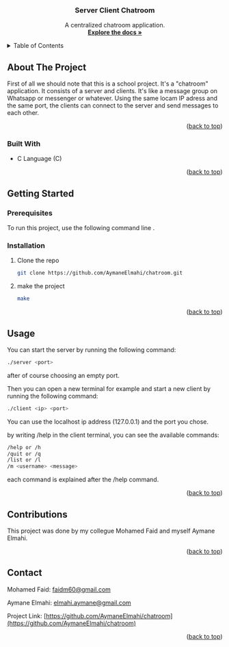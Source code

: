 <div id="top"></div>
<!--
*** Thanks for checking out the Best-README-Template. If you have a suggestion
*** that would make this better, please fork the repo and create a pull request
*** or simply open an issue with the tag "enhancement".
*** Don't forget to give the project a star!
*** Thanks again! Now go create something AMAZING! :D
-->

<!-- PROJECT SHIELDS -->
<!--
*** I'm using markdown "reference style" links for readability.
*** Reference links are enclosed in brackets [ ] instead of parentheses ( ).
*** See the bottom of this document for the declaration of the reference variables
*** for contributors-url, forks-url, etc. This is an optional, concise syntax you may use.
*** https://www.markdownguide.org/basic-syntax/#reference-style-links
-->

<h3 align="center">Server Client Chatroom</h3>

  <p align="center">
    A centralized chatroom application.
    <br />
    <a href="https://github.com/AymaneElmahi/chatroom"><strong>Explore the docs »</strong></a>
    <br />
  </p>
</div>

<!-- TABLE OF CONTENTS -->
<details>
  <summary>Table of Contents</summary>
  <ol>
    <li>
      <a href="#about-the-project">About The Project</a>
      <ul>
        <li><a href="#built-with">Built With</a></li>
      </ul>
    </li>
    <li>
      <a href="#getting-started">Getting Started</a>
      <ul>
        <li><a href="#prerequisites">Prerequisites</a></li>
        <li><a href="#installation">Installation</a></li>
      </ul>
    </li>
    <li><a href="#usage">Usage</a></li>
    <li><a href="#contributions">Contributing</a></li>
    <li><a href="#contact">Contact</a></li>
  </ol>
</details>

<!-- ABOUT THE PROJECT -->

## About The Project

First of all we should note that this is a school project.
It's a "chatroom" application. It consists of a server and clients. It's like a message group on Whatsapp or messenger or whatever. Using the same locam IP adress and the same port, the clients can connect to the server and send messages to each other.

<p align="right">(<a href="#top">back to top</a>)</p>

### Built With

- C Language (C)

<p align="right">(<a href="#top">back to top</a>)</p>

<!-- GETTING STARTED -->

## Getting Started

### Prerequisites

To run this project, use the following command line .

### Installation

1. Clone the repo
   ```sh
   git clone https://github.com/AymaneElmahi/chatroom.git
   ```
2. make the project
   ```sh
   make
   ```

<p align="right">(<a href="#top">back to top</a>)</p>

<!-- USAGE EXAMPLES -->

## Usage

You can start the server by running the following command:

```sh
./server <port>
```

after of course choosing an empty port.

Then you can open a new terminal for example and start a new client by running the following command:

```sh
./client <ip> <port>
```

You can use the localhost ip address (127.0.0.1) and the port you chose.

by writing /help in the client terminal, you can see the available commands:

```sh
/help or /h
/quit or /q
/list or /l
/m <username> <message>
```

each command is explained after the /help command.

<p align="right">(<a href="#top">back to top</a>)</p>

<!-- CONTRIBUTING -->

## Contributions

This project was done by my collegue Mohamed Faid and myself Aymane Elmahi.

<p align="right">(<a href="#top">back to top</a>)</p>

<!-- CONTACT -->

## Contact

Mohamed Faid: faidm60@gmail.com

Aymane Elmahi: elmahi.aymane@gmail.com

Project Link: [https://github.com/AymaneElmahi/chatroom](https://github.com/AymaneElmahi/chatroom)

<p align="right">(<a href="#top">back to top</a>)</p>
